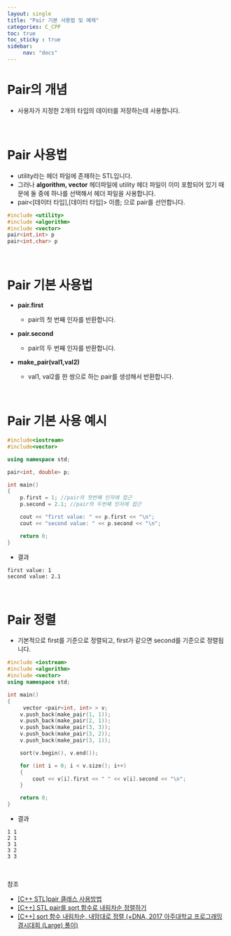 ```yaml
---
layout: single
title: "Pair 기본 사용법 및 예제"
categories: C_CPP
toc: true
toc_sticky : true
sidebar:
     nav: "docs"
---
```


# Pair의 개념
- 사용자가 지정한 2개의 타입의 데이터를 저장하는데 사용합니다.

<br>

# Pair 사용법
- utility라는 헤더 파일에 존재하는 STL입니다.
- 그러나 **algorithm, vector** 헤더파일에 utility 헤더 파일이 이미 포함되어 있기 때문에 둘 중에 하나를 선택해서 헤더 파일을 사용합니다.
- pair<[데이터 타입],[데이터 타입]> 이름; 으로 pair를 선언합니다.
~~~c++
#include <utility>
#include <algorithm>
#include <vector>
pair<int,int> p
pair<int,char> p
~~~

<br>

# Pair 기본 사용법
- **pair.first**
     - pair의 첫 번째 인자를 반환합니다.

- **pair.second**
     - pair의 두 번째 인자를 반환합니다.

- **make_pair(val1,val2)**
     - val1, val2를 한 쌍으로 하는 pair를 생성해서 반환합니다.

<br>

# Pair 기본 사용 예시
~~~c++
#include<iostream>
#include<vector>

using namespace std;

pair<int, double> p;

int main()
{
    p.first = 1; //pair의 첫번째 인자에 접근
    p.second = 2.1; //pair의 두번째 인자에 접근

    cout << "first value: " << p.first << "\n";
    cout << "second value: " << p.second << "\n";

    return 0;
}
~~~

- 결과

~~~
first value: 1
second value: 2.1
~~~

<br>

# Pair 정렬
- 기본적으로 first를 기준으로 정렬되고, first가 같으면 second를 기준으로 정렬됩니다.

~~~c++
#include <iostream>
#include <algorithm>
#include <vector>
using namespace std;

int main()
{
     vector <pair<int, int> > v;
	v.push_back(make_pair(1, 1));
	v.push_back(make_pair(2, 1));
	v.push_back(make_pair(3, 3));
	v.push_back(make_pair(3, 2));
	v.push_back(make_pair(3, 1));

	sort(v.begin(), v.end());

	for (int i = 0; i < v.size(); i++)
	{
		cout << v[i].first << " " << v[i].second << "\n";
	}

	return 0;
}
~~~

- 결과

~~~
1 1
2 1
3 1
3 2
3 3
~~~

<br>

참조
- [[C++ STL]pair 클래스 사용방법](https://ya-ya.tistory.com/91)
- [[C++] STL pair를 sort 함수로 내림차순 정렬하기](https://withhamit.tistory.com/195)
- [[C++] sort 함수 내림차순, 내맘대로 정렬 (+DNA, 2017 아주대학교 프로그래밍 경시대회 (Large) 풀이)](https://kau-algorithm.tistory.com/72)